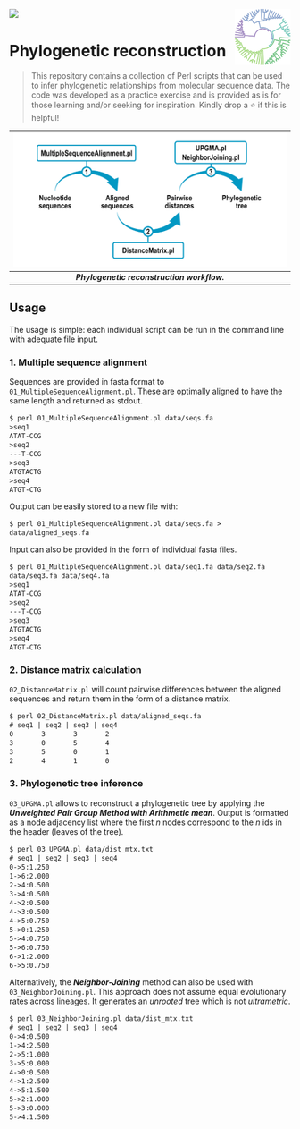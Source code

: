 <img src="https://img.shields.io/badge/Language-Perl-blue.svg" style="zoom:100%;" /> <!--- <img src="https://visitor-badge.glitch.me/badge?page_id=carlga.phylogenetic-analysis-pipeline&right_color=red&left_text=Total%20Visits" alt="visitor badge"/> -->
<img src="https://github.com/carlga/phylogenetic-analysis-pipeline/blob/main/pics/dendrogram.png" width=100 align="right">

# Phylogenetic reconstruction

> This repository contains a collection of Perl scripts that can be used to infer phylogenetic relationships from molecular sequence data.
> The code was developed as a practice exercise and is provided as is for those learning and/or seeking for inspiration.
> Kindly drop a :star: if this is helpful!

| ![infographic](./pics/phylogenetic-analysis-pipeline.png) |
|:--:|
| ***Phylogenetic reconstruction workflow.*** |


## Usage

The usage is simple: each individual script can be run in the command line with adequate file input.

### 1. Multiple sequence alignment

Sequences are provided in fasta format to `01_MultipleSequenceAlignment.pl`. 
These are optimally aligned to have the same length and returned as stdout.

```
$ perl 01_MultipleSequenceAlignment.pl data/seqs.fa
>seq1
ATAT-CCG
>seq2
---T-CCG
>seq3
ATGTACTG
>seq4
ATGT-CTG
```

Output can be easily stored to a new file with:

```
$ perl 01_MultipleSequenceAlignment.pl data/seqs.fa > data/aligned_seqs.fa
```

Input can also be provided in the form of individual fasta files.

```
$ perl 01_MultipleSequenceAlignment.pl data/seq1.fa data/seq2.fa data/seq3.fa data/seq4.fa
>seq1
ATAT-CCG
>seq2
---T-CCG
>seq3
ATGTACTG
>seq4
ATGT-CTG
```

### 2. Distance matrix calculation

`02_DistanceMatrix.pl` will count pairwise differences between the aligned sequences and
return them in the form of a distance matrix.

```
$ perl 02_DistanceMatrix.pl data/aligned_seqs.fa
# seq1 | seq2 | seq3 | seq4
0       3       3       2
3       0       5       4
3       5       0       1
2       4       1       0
```

### 3. Phylogenetic tree inference

`03_UPGMA.pl` allows to reconstruct a phylogenetic tree by applying the 
***Unweighted Pair Group Method with Arithmetic mean***. Output is formatted as a node adjacency
list where the first *n* nodes correspond to the *n* ids in the header (leaves of the tree).

```
$ perl 03_UPGMA.pl data/dist_mtx.txt
# seq1 | seq2 | seq3 | seq4
0->5:1.250
1->6:2.000
2->4:0.500
3->4:0.500
4->2:0.500
4->3:0.500
4->5:0.750
5->0:1.250
5->4:0.750
5->6:0.750
6->1:2.000
6->5:0.750
```

Alternatively, the ***Neighbor-Joining*** method can also be used with `03_NeighborJoining.pl`.
This approach does not assume equal evolutionary rates across lineages. It generates
an *unrooted* tree which is not *ultrametric*.

```
$ perl 03_NeighborJoining.pl data/dist_mtx.txt
# seq1 | seq2 | seq3 | seq4
0->4:0.500
1->4:2.500
2->5:1.000
3->5:0.000
4->0:0.500
4->1:2.500
4->5:1.500
5->2:1.000
5->3:0.000
5->4:1.500
```
